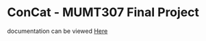 # ConCat - MUMT307 Final Project

documentation can be viewed [Here](https://cassidymumt307final.herokuapp.com/)

